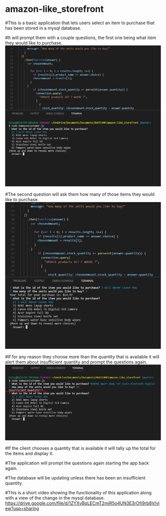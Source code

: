 # amazon-like_storefront

#This is a basic application that lets users select an item to purchase that has been stored in a mysql database.

#It will prompt them with a couple questions, the first one being what item they would like to purchase.
![First Screenshot](/images/screenshot1.PNG)

#The second question will ask them how many of those items they would like to purchase.
![Second Screenshot](/images/screenshot2.PNG)

#If for any reason they choose more than the quantity that is available it will alert them about insufficient quantity and prompt the questions again.
![Second Screenshot](/images/screenshot3.PNG)

#If the client chooses a quantity that is available it will tally up the total for the items and display it.

#The application will prompt the questions again starting the app back again.

#The database will be updating unless there has been an insufficient quantity.



#This is a short video showing the functionality of this application along with a view of the change in the mysql database.
https://drive.google.com/file/d/1ZYXyBqLECmT2mjR5o4UN3E3rOfi9rb8V/view?usp=sharing
